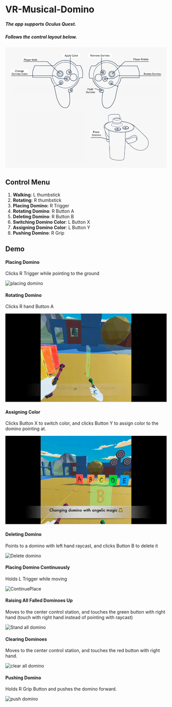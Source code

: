 # VR-Musical-Domino

##### The app supports Oculus Quest. 

##### Follows the control layout below.

<img src="images/Control.png" alt="control layout" style="zoom:80%;" />


## Control Menu

1. **Walking**: L thumbstick
2. **Rotating**: R thumbstick
3. **Placing Domino:** R Trigger
4. **Rotating Domino**: R Button A
5. **Deleting Domino**: R Button B
6. **Switching Domino Color**: L Button X
7. **Assigning Domino Color**: L Button Y
8. **Pushing Domino**: R Grip

## Demo

#### Placing Domino  

Clicks R Trigger while pointing to the ground

![placing domino](images/PlaceDomino.gif)

#### Rotating Domino  

Clicks R hand Button A

![Rotate Domino](images/ChangeAngle.gif)

#### Assigning Color  

Clicks Button X to switch color, and clicks Button Y to assign color to the domino pointing at.

![Change Color](images/ChangeColor.gif)

#### Deleting Domino  

Points to a domino with left hand raycast, and clicks Button B to delete it 

![Delete domino](images/Delete.gif)

#### Placing Domino Continuously   

Holds L Trigger while moving

![ContinuePlace](images/ContinuePlace.gif)

#### Raising All Falled Dominoes Up   

Moves to the center control station, and touches the green button with right hand (touch with right hand instead of pointing with raycast)

![Stand all domino](images/Stand.gif)

#### Clearing  Dominoes 

Moves to the center control station, and touches the red button with right hand.

![clear all domino](images/Clear.gif)

#### Pushing  Domino 

Holds R Grip Button and pushes the domino forward.

![push domino](images/Push.gif)



